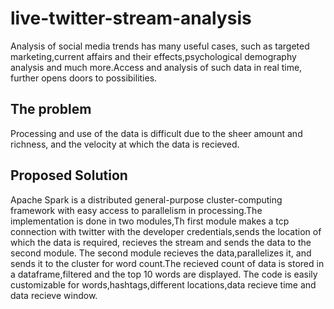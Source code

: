 # live-twitter-stream-analysis
Analysis of social media trends has many useful cases, such as targeted marketing,current affairs and their effects,psychological demography analysis and much more.Access and analysis of such data in real time, further opens doors to possibilities.
## The problem
Processing and use of the data is difficult due to the sheer amount and richness, and the velocity at which the data is recieved. 
## Proposed Solution
Apache Spark is a distributed general-purpose cluster-computing framework with easy access to parallelism in processing.The implementation is done in two modules,Th first module makes a tcp connection with twitter with the developer credentials,sends the location of which the data is required, recieves the stream and sends the data to the second module.
The second module recieves the data,parallelizes it, and sends it to the cluster for word count.The recieved count of data is stored in a dataframe,filtered and the top 10 words are displayed.
The code is easily customizable for words,hashtags,different locations,data recieve time and data recieve window.
